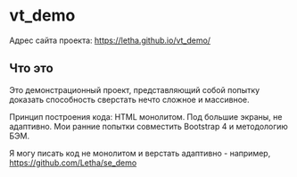 # vt_demo

Адрес сайта проекта: https://letha.github.io/vt_demo/

Что это
---
Это демонстрационный проект, представляющий собой попытку доказать способность сверстать нечто сложное и массивное.

Принцип построения кода: HTML монолитом. Под большие экраны, не адаптивно. Мои ранние попытки совместить Bootstrap 4 и методологию БЭМ.

Я могу писать код не монолитом и верстать адаптивно - например, https://github.com/Letha/se_demo
